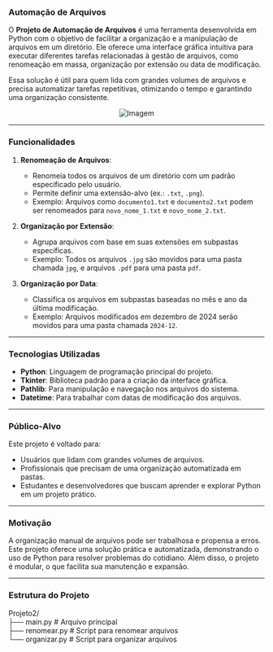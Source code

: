 ### **Automação de Arquivos**

O **Projeto de Automação de Arquivos** é uma ferramenta desenvolvida em Python com o objetivo de facilitar a organização e a manipulação de arquivos em um diretório. Ele oferece uma interface gráfica intuitiva para executar diferentes tarefas relacionadas à gestão de arquivos, como renomeação em massa, organização por extensão ou data de modificação. 

Essa solução é útil para quem lida com grandes volumes de arquivos e precisa automatizar tarefas repetitivas, otimizando o tempo e garantindo uma organização consistente.

<div align="center">
    <img src="https://github.com/user-attachments/assets/fe4a3bb8-956c-4070-8de1-cb71ebf8f690" alt="Imagem" />
</div>

---

### **Funcionalidades**
1. **Renomeação de Arquivos**:
   - Renomeia todos os arquivos de um diretório com um padrão especificado pelo usuário.
   - Permite definir uma extensão-alvo (ex.: `.txt`, `.png`).
   - Exemplo: Arquivos como `documento1.txt` e `documento2.txt` podem ser renomeados para `novo_nome_1.txt` e `novo_nome_2.txt`.

2. **Organização por Extensão**:
   - Agrupa arquivos com base em suas extensões em subpastas específicas.
   - Exemplo: Todos os arquivos `.jpg` são movidos para uma pasta chamada `jpg`, e arquivos `.pdf` para uma pasta `pdf`.

3. **Organização por Data**:
   - Classifica os arquivos em subpastas baseadas no mês e ano da última modificação.
   - Exemplo: Arquivos modificados em dezembro de 2024 serão movidos para uma pasta chamada `2024-12`.

---

### **Tecnologias Utilizadas**
- **Python**: Linguagem de programação principal do projeto.
- **Tkinter**: Biblioteca padrão para a criação da interface gráfica.
- **Pathlib**: Para manipulação e navegação nos arquivos do sistema.
- **Datetime**: Para trabalhar com datas de modificação dos arquivos.

---

### **Público-Alvo**
Este projeto é voltado para:
- Usuários que lidam com grandes volumes de arquivos.
- Profissionais que precisam de uma organização automatizada em pastas.
- Estudantes e desenvolvedores que buscam aprender e explorar Python em um projeto prático.

---

### **Motivação**
A organização manual de arquivos pode ser trabalhosa e propensa a erros. Este projeto oferece uma solução prática e automatizada, demonstrando o uso de Python para resolver problemas do cotidiano. Além disso, o projeto é modular, o que facilita sua manutenção e expansão.

---

### **Estrutura do Projeto**
Projeto2/<br>
├── main.py          # Arquivo principal<br>
├── renomear.py      # Script para renomear arquivos<br>
└── organizar.py     # Script para organizar arquivos<br>
